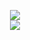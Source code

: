 <p align="center">
<a href="https://github.com/TheGamerzs">
  <img src="https://github-readme-stats.vercel.app/api?username=TheGamerzs&count_private=true&hide_border=true&show_icons=true&include_all_commits=true&bg_color=000&title_color=e34f41&text_color=FFF&icon_color=FFF">
</a>
<br>
<a href="https://github.com/Bas950">
  <img src="https://github-readme-stats.vercel.app/api/top-langs/?username=TheGamerzs&hide_border=true&show_icons=true&bg_color=000&title_color=e34f41&text_color=FFF&icon_color=FFF">
</a>  
</p>
